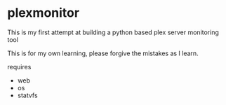 # plexmonitor
This is my first attempt at building a python based plex server monitoring tool

This is for my own learning, please forgive the mistakes as I learn.

requires
  - web
  - os
  - statvfs
